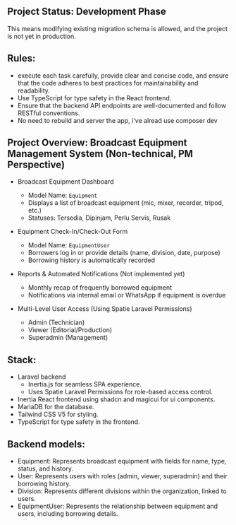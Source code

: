 ## Project Status: Development Phase

This means modifying existing migration schema is allowed, and the project is not yet in production.

## Rules:

- execute each task carefully, provide clear and concise code, and ensure that the code adheres to best practices for maintainability and readability.
- Use TypeScript for type safety in the React frontend.
- Ensure that the backend API endpoints are well-documented and follow RESTful conventions.
- No need to rebuild and server the app, i've alread use composer dev

## Project Overview: Broadcast Equipment Management System (Non-technical, PM Perspective)

- Broadcast Equipment Dashboard
    - Model Name: `Equipment`
    - Displays a list of broadcast equipment (mic, mixer, recorder, tripod, etc.)
    - Statuses: Tersedia, Dipinjam, Perlu Servis, Rusak

- Equipment Check-In/Check-Out Form
    - Model Name: `EquipmentUser`
    - Borrowers log in or provide details (name, division, date, purpose)
    - Borrowing history is automatically recorded

- Reports & Automated Notifications (Not implemented yet)
    - Monthly recap of frequently borrowed equipment
    - Notifications via internal email or WhatsApp if equipment is overdue

- Multi-Level User Access (Using Spatie Laravel Permissions)
    - Admin (Technician)
    - Viewer (Editorial/Production)
    - Superadmin (Management)

## Stack:

- Laravel backend
    - Inertia.js for seamless SPA experience.
    - Uses Spatie Laravel Permissions for role-based access control.
- Inertia React frontend using shadcn and magicui for ui components.
- MariaDB for the database.
- Tailwind CSS V5 for styling.
- TypeScript for type safety in the frontend.

## Backend models:

- Equipment: Represents broadcast equipment with fields for name, type, status, and history.
- User: Represents users with roles (admin, viewer, superadmin) and their borrowing history.
- Division: Represents different divisions within the organization, linked to users.
- EquipmentUser: Represents the relationship between equipment and users, including borrowing details.
